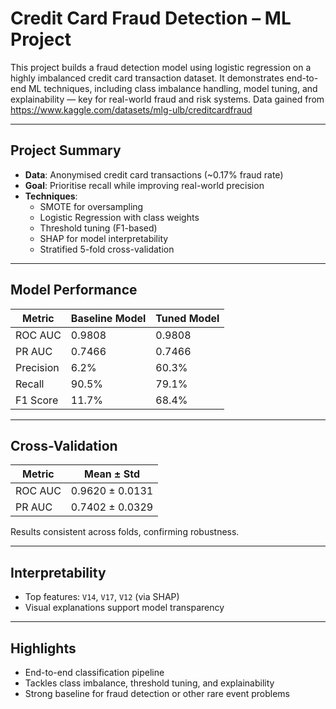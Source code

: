 
#  Credit Card Fraud Detection – ML Project

This project builds a fraud detection model using logistic regression on a highly imbalanced credit card transaction dataset. It demonstrates end-to-end ML techniques, including class imbalance handling, model tuning, and explainability — key for real-world fraud and risk systems. Data gained from https://www.kaggle.com/datasets/mlg-ulb/creditcardfraud

---

##  Project Summary

- **Data**: Anonymised credit card transactions (~0.17% fraud rate)
- **Goal**: Prioritise recall while improving real-world precision
- **Techniques**: 
  - SMOTE for oversampling
  - Logistic Regression with class weights
  - Threshold tuning (F1-based)
  - SHAP for model interpretability
  - Stratified 5-fold cross-validation

---

##  Model Performance

| Metric        | Baseline Model | Tuned Model |
|---------------|----------------|-------------|
| ROC AUC       | 0.9808         | 0.9808      |
| PR AUC        | 0.7466         | 0.7466      |
| Precision     | 6.2%           | 60.3%       |
| Recall        | 90.5%          | 79.1%       |
| F1 Score      | 11.7%          | 68.4%       |

---

##  Cross-Validation

| Metric        | Mean ± Std     |
|---------------|----------------|
| ROC AUC       | 0.9620 ± 0.0131 |
| PR AUC        | 0.7402 ± 0.0329 |

 Results consistent across folds, confirming robustness.

---

##  Interpretability

- Top features: `V14`, `V17`, `V12` (via SHAP)
- Visual explanations support model transparency

---

##  Highlights

- End-to-end classification pipeline
- Tackles class imbalance, threshold tuning, and explainability
- Strong baseline for fraud detection or other rare event problems

